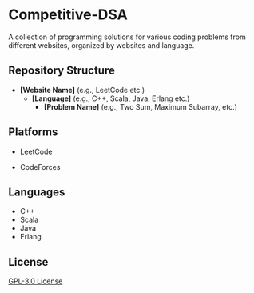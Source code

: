 # Competitive-DSA

A collection of programming solutions for various coding problems from different websites, organized by websites and language.

## Repository Structure

* **[Website Name]** (e.g., LeetCode etc.)
	+ **[Language]** (e.g., C++, Scala, Java, Erlang etc.)
		- **[Problem Name]** (e.g., Two Sum, Maximum Subarray, etc.)


## Platforms

* LeetCode

* CodeForces

## Languages

* C++
* Scala
* Java
* Erlang

## License

[GPL-3.0 License](LICENSE)
